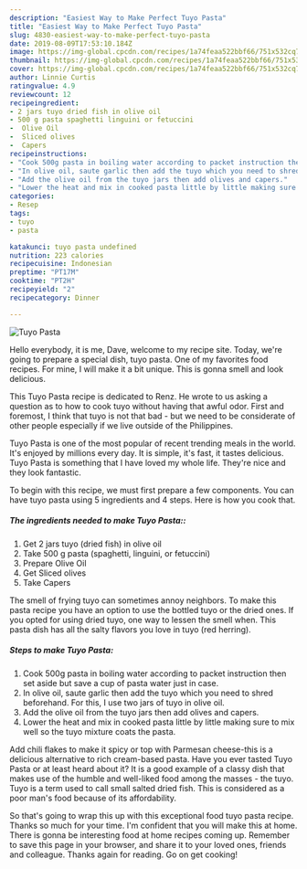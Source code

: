 ```yaml
---
description: "Easiest Way to Make Perfect Tuyo Pasta"
title: "Easiest Way to Make Perfect Tuyo Pasta"
slug: 4830-easiest-way-to-make-perfect-tuyo-pasta
date: 2019-08-09T17:53:10.184Z
image: https://img-global.cpcdn.com/recipes/1a74feaa522bbf66/751x532cq70/tuyo-pasta-recipe-main-photo.jpg
thumbnail: https://img-global.cpcdn.com/recipes/1a74feaa522bbf66/751x532cq70/tuyo-pasta-recipe-main-photo.jpg
cover: https://img-global.cpcdn.com/recipes/1a74feaa522bbf66/751x532cq70/tuyo-pasta-recipe-main-photo.jpg
author: Linnie Curtis
ratingvalue: 4.9
reviewcount: 12
recipeingredient:
- 2 jars tuyo dried fish in olive oil
- 500 g pasta spaghetti linguini or fetuccini
-  Olive Oil
-  Sliced olives
-  Capers
recipeinstructions:
- "Cook 500g pasta in boiling water according to packet instruction then set aside but save a cup of pasta water just in case."
- "In olive oil, saute garlic then add the tuyo which you need to shred beforehand. For this, I use two jars of tuyo in olive oil."
- "Add the olive oil from the tuyo jars then add olives and capers."
- "Lower the heat and mix in cooked pasta little by little making sure to mix well so the tuyo mixture coats the pasta."
categories:
- Resep
tags:
- tuyo
- pasta

katakunci: tuyo pasta undefined
nutrition: 223 calories
recipecuisine: Indonesian
preptime: "PT17M"
cooktime: "PT2H"
recipeyield: "2"
recipecategory: Dinner

---
```



![Tuyo Pasta](https://img-global.cpcdn.com/recipes/1a74feaa522bbf66/751x532cq70/tuyo-pasta-recipe-main-photo.jpg)

Hello everybody, it is me, Dave, welcome to my recipe site. Today, we're going to prepare a special dish, tuyo pasta. One of my favorites food recipes. For mine, I will make it a bit unique. This is gonna smell and look delicious.

This Tuyo Pasta recipe is dedicated to Renz. He wrote to us asking a question as to how to cook tuyo without having that awful odor. First and foremost, I think that tuyo is not that bad - but we need to be considerate of other people especially if we live outside of the Philippines.

Tuyo Pasta is one of the most popular of recent trending meals in the world. It's enjoyed by millions every day. It is simple, it's fast, it tastes delicious. Tuyo Pasta is something that I have loved my whole life. They're nice and they look fantastic.


To begin with this recipe, we must first prepare a few components. You can have tuyo pasta using 5 ingredients and 4 steps. Here is how you cook that.

##### The ingredients needed to make Tuyo Pasta::

1. Get 2 jars tuyo (dried fish) in olive oil
1. Take 500 g pasta (spaghetti, linguini, or fetuccini)
1. Prepare  Olive Oil
1. Get  Sliced olives
1. Take  Capers


The smell of frying tuyo can sometimes annoy neighbors. To make this pasta recipe you have an option to use the bottled tuyo or the dried ones. If you opted for using dried tuyo, one way to lessen the smell when. This pasta dish has all the salty flavors you love in tuyo (red herring). 

##### Steps to make Tuyo Pasta:

1. Cook 500g pasta in boiling water according to packet instruction then set aside but save a cup of pasta water just in case.
1. In olive oil, saute garlic then add the tuyo which you need to shred beforehand. For this, I use two jars of tuyo in olive oil.
1. Add the olive oil from the tuyo jars then add olives and capers.
1. Lower the heat and mix in cooked pasta little by little making sure to mix well so the tuyo mixture coats the pasta.


Add chili flakes to make it spicy or top with Parmesan cheese-this is a delicious alternative to rich cream-based pasta. Have you ever tasted Tuyo Pasta or at least heard about it? It is a good example of a classy dish that makes use of the humble and well-liked food among the masses - the tuyo. Tuyo is a term used to call small salted dried fish. This is considered as a poor man&#39;s food because of its affordability. 

So that's going to wrap this up with this exceptional food tuyo pasta recipe. Thanks so much for your time. I'm confident that you will make this at home. There is gonna be interesting food at home recipes coming up. Remember to save this page in your browser, and share it to your loved ones, friends and colleague. Thanks again for reading. Go on get cooking!
